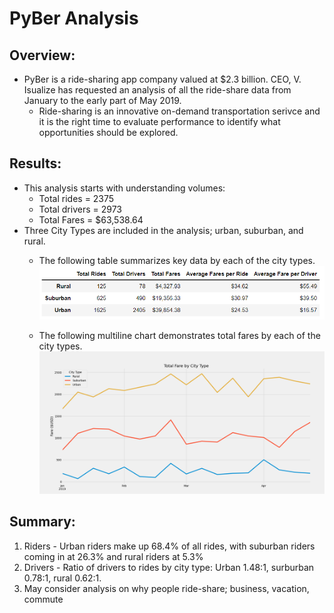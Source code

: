 # PyBer Analysis
## Overview:
*  PyBer is a ride-sharing app company valued at $2.3 billion. CEO, V. Isualize has requested an analysis of all the ride-share data from January to the early part of May 2019.  
   * Ride-sharing is an innovative on-demand transportation serivce and it is the right time to evaluate performance to identify what opportunities should be explored.
## Results: 
*  This analysis starts with understanding volumes:  
   *  Total rides = 2375
   *  Total drivers = 2973
   *  Total Fares = $63,538.64
*  Three City Types are included in the analysis; urban, suburban, and rural.  
   *  The following table summarizes key data by each of the city types. 
![](/analysis/PyBer_data_summary.png)

   *  The following multiline chart demonstrates total fares by each of the city types.
![](/analysis/PyBer_fare_summary.png)
## Summary: 
1.  Riders - Urban riders make up 68.4% of all rides, with suburban riders coming in at 26.3% and rural riders at 5.3%
2.  Drivers - Ratio of drivers to rides by city type:   Urban 1.48:1, surburban 0.78:1, rural 0.62:1.  
3.  May consider analysis on why people ride-share; business, vacation, commute
